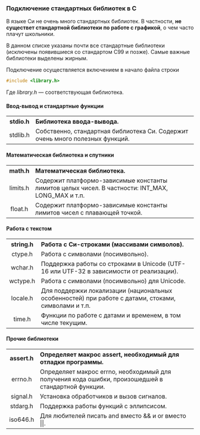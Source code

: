  ### Подключение стандартных библиотек в С ###

В языке Си не очень много стандартных библиотек. В частности, **не существет стандартной библиотеки по работе с графикой**, 
о чем часто плачут школьники.

В данном списке указаны почти все стандартные библиотеки (исключены появившиеся со стандартом С99 и позже). Самые важные 
библиотеки выделены жирным.

Подключение осуществляется включением в начало файла строки
```c
#include <library.h>
```
Где *library.h* — соответствующая библиотека.

#### Ввод-вывод и стандартные функции ####

<table>
    <tr>
        <th align="center">stdio.h</th>
        <th align="left">Библиотека ввода-вывода.</th>
    </tr>
    <tr>
        <td align="center">stdlib.h</td>
        <td align="left">Собственно, стандартная библиотека Си. Содержит очень много полезных функций.</td>
    </tr>
</table>

#### Математическая библиотека и спутники ####

<table>
    <tr>
        <th align="center">math.h</th>
        <th align="left">Математическая библиотека.</th>
    </tr>
    <tr>
        <td align="center">limits.h</td>
        <td align="left">Содержит платформо-зависимые константы лимитов целых чисел. В частности: INT_MAX, LONG_MAX и т.п.</td>
    </tr>
    <tr>
        <td align="center">float.h</td>
        <td align="left">Содержит платформо-зависимые константы лимитов чисел с плавающей точкой.</td>
    </tr>
</table>

#### Работа с текстом ####

<table>
    <tr>
        <th align="center">string.h</th>
        <th align="left">Работа с Си-строками (массивами символов).</th>
    </tr>
    <tr>
        <td align="center">ctype.h</td>
        <td align="left">Работа с символами (посимвольно).</td>
    </tr>
    <tr>
        <td align="center">wchar.h</td>
        <td align="left">Поддержка работы со строками в Unicode (UTF-16 или UTF-32 в зависимости от реализации).</td>
    </tr>
    <tr>
        <td align="center">wctype.h</td>
        <td align="left">Работа с символами (посимвольно) для Unicode.</td>
    </tr>
    <tr>
        <td align="center">locale.h</td>
        <td align="left">Для поддержки локализации (национальных особенностей) при работе с датами, стоками, символами и т.п.</td>
    </tr>
    <tr>
        <td align="center">time.h</td>
        <td align="left">Функции по работе с датами и временем, в том числе текущим.</td>
    </tr>
</table>

#### Прочие библиотеки ####

<table>
    <tr>
        <th align="center">assert.h</th>
        <th align="left">Определяет макрос assert, необходимый для отладки программы.</th>
    </tr>
    <tr>
        <td align="center">errno.h</td>
        <td align="left">Определяет макрос errno, необходимый для получения кода ошибки, произошедшей в стандартной функции.</td>
    </tr>
    <tr>
        <td align="center">signal.h</td>
        <td align="left">Установка обработчиков и вызов сигналов.</td>
    </tr>
    <tr>
        <td align="center">stdarg.h</td>
        <td align="left">Поддержка работы функций с эллипсисом.</td>
    </tr>
    <tr>
        <td align="center">iso646.h</td>
        <td align="left">Для любителей писать and вместо && и or вместо ||.</td>
    </tr>
</table>
